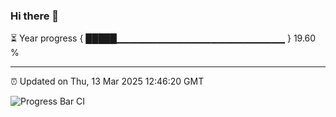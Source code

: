 ### Hi there 👋

⏳ Year progress { █████▁▁▁▁▁▁▁▁▁▁▁▁▁▁▁▁▁▁▁▁▁▁▁▁▁ } 19.60 %

---

⏰ Updated on Thu, 13 Mar 2025 12:46:20 GMT

![Progress Bar CI](https://github.com/ZhaoGui/ZhaoGui/workflows/Progress%20Bar%20CI/badge.svg)
